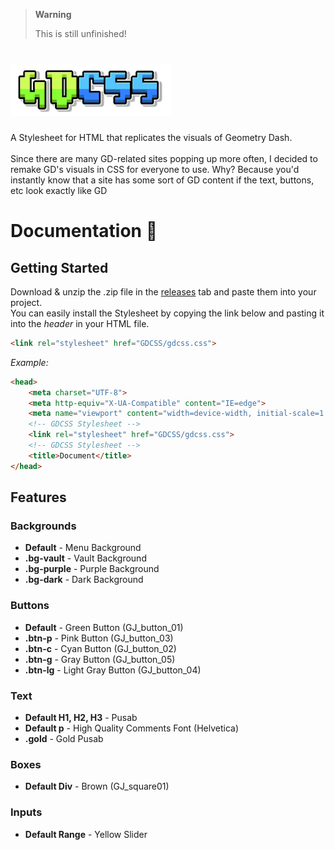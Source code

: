 > **Warning**
> 
> This is still unfinished!

<h1>
<img height="84px" width="256px" src="https://github.com/xStormyy/GDCSS/blob/72dc543d0327c7060897d958224bb367dcbebc6a/.github/assets/gdcss-logo-finished.png"/>
 </h1>
A Stylesheet for HTML that replicates the visuals of Geometry Dash.<br>
<br>
Since there are many GD-related sites popping up more often, I decided to remake GD's visuals in CSS for everyone to use. 
Why? Because you'd instantly know that a site has some sort of GD content if the text, buttons, etc look exactly like GD

# Documentation 📖
## Getting Started
Download & unzip the .zip file in the [releases](https://github.com/xStormyy/GDCSS/releases) tab and paste them into your project.<br>
You can easily install the Stylesheet by copying the link below and pasting it into the *header* in your HTML file.
```HTML
<link rel="stylesheet" href="GDCSS/gdcss.css">
```
*Example:*
```HTML
<head>
    <meta charset="UTF-8">
    <meta http-equiv="X-UA-Compatible" content="IE=edge">
    <meta name="viewport" content="width=device-width, initial-scale=1.0">
    <!-- GDCSS Stylesheet -->
    <link rel="stylesheet" href="GDCSS/gdcss.css">
    <!-- GDCSS Stylesheet -->
    <title>Document</title>
</head>
```

## Features
### Backgrounds
- **Default** - Menu Background
- **.bg-vault** - Vault Background
- **.bg-purple** - Purple Background
- **.bg-dark** - Dark Background

### Buttons
- **Default** - Green Button (GJ_button_01)
- **.btn-p** - Pink Button (GJ_button_03)
- **.btn-c** - Cyan Button (GJ_button_02)
- **.btn-g** - Gray Button (GJ_button_05)
- **.btn-lg** - Light Gray Button (GJ_button_04)
### Text
- **Default H1, H2, H3** - Pusab
- **Default p** - High Quality Comments Font (Helvetica)
- **.gold** - Gold Pusab
### Boxes
- **Default Div** - Brown (GJ_square01)
### Inputs
- **Default Range** - Yellow Slider
